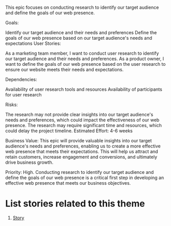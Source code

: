 This epic focuses on conducting research to identify our target audience and define the goals of our web presence.

Goals:

Identify our target audience and their needs and preferences
Define the goals of our web presence based on our target audience's needs and expectations
User Stories:

As a marketing team member, I want to conduct user research to identify our target audience and their needs and preferences.
As a product owner, I want to define the goals of our web presence based on the user research to ensure our website meets their needs and expectations.

Dependencies:

Availability of user research tools and resources
Availability of participants for user research

Risks:

The research may not provide clear insights into our target audience's needs and preferences, which could impact the effectiveness of our web presence.
The research may require significant time and resources, which could delay the project timeline.
Estimated Effort: 4-6 weeks

Business Value: This epic will provide valuable insights into our target audience's needs and preferences, enabling us to create a more effective web presence that meets their expectations. This will help us attract and retain customers, increase engagement and conversions, and ultimately drive business growth.

Priority: High. Conducting research to identify our target audience and define the goals of our web presence is a critical first step in developing an effective web presence that meets our business objectives.

# List stories related to this theme
1. [Story](https://github.com/steveechan/mywebclass-agile-docs/blob/main/documentation/templates/theme/initiatives/epics/stories/story_template2.md)
